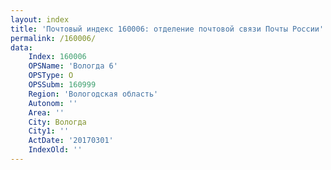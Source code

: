 ```yaml
---
layout: index
title: 'Почтовый индекс 160006: отделение почтовой связи Почты России'
permalink: /160006/
data:
    Index: 160006
    OPSName: 'Вологда 6'
    OPSType: О
    OPSSubm: 160999
    Region: 'Вологодская область'
    Autonom: ''
    Area: ''
    City: Вологда
    City1: ''
    ActDate: '20170301'
    IndexOld: ''
---
```

